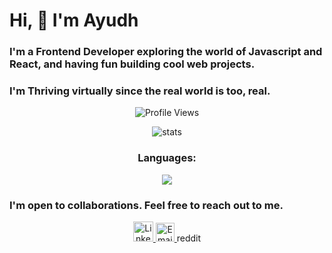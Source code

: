 # Hi, :wave: I'm Ayudh
### I'm a Frontend Developer exploring the world of Javascript and React, and having fun building cool web projects.
### I'm Thriving virtually since the real world is too, real.
<p align="center">
  <img src="https://komarev.com/ghpvc/?username=makersmecca&base=1093&label=Profile+Views" alt="Profile Views" />
</p>
<p align="center">
  <img src="https://streak-stats.demolab.com?user=makersmecca&theme=tokyonight&border_radius=6&date_format=M%20j%5B%2C%20Y%5D&card_width=450&card_height=170" alt="stats" />
</p>
<h3 align="center">Languages: </h3>
<p align="center">
  <img src="https://github-readme-stats.vercel.app/api/top-langs/?username=anuraghazra&layout=compact&theme=radical" />
</p>

### I'm open to collaborations. Feel free to reach out to me.
<div align="center">
<a href="https://www.linkedin.com/in/ayudh-nandi">
  <img src="https://github.com/makersmecca/makersmecca/blob/master/Linkedin.png" alt="LinkedIn" width="32" height="32"/>
</a>
<a href="mailto:ayudhnandi@gmail.com">
  <img src="https://github.com/makersmecca/makersmecca/blob/master/Email%20.png" alt="Email" width="30" height="30"/>
</a>
<a>reddit</a>
</div>


